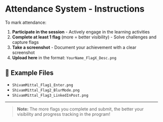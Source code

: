 # Attendance System - Instructions

To mark attendance:

1. **Participate in the session** - Actively engage in the learning activities
2. **Complete at least 1 flag** (more = better visibility) - Solve challenges and capture flags
3. **Take a screenshot** - Document your achievement with a clear screenshot
4. **Upload here** in the format: `YourName_FlagX_Desc.png`

## 📁 Example Files

- `ShivamMittal_Flag1_Enter.png`
- `ShivamMittal_Flag2_BlurMode.png`
- `ShivamMittal_Flag3_LinkedInPost.png`

---

> **Note:** The more flags you complete and submit, the better your visibility and progress tracking in the program!
